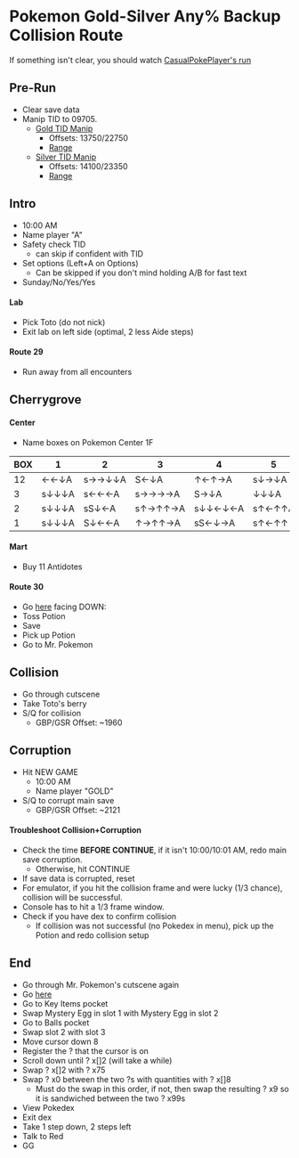 # Pokemon Gold-Silver Any% Backup Collision Route
If something isn't clear, you should watch [CasualPokePlayer's run](https://youtu.be/d-QmxMqRpcs)

## Pre-Run
- Clear save data
- Manip TID to 09705.
	- [Gold TID Manip](https://youtu.be/VjOSelnhE3s)
		- Offsets: 13750/22750
		- [Range](https://pastebin.com/ZF4QX7Ya)
	- [Silver TID Manip](https://youtu.be/erpaVH2p4_I)
		- Offsets: 14100/23350
		- [Range](https://pastebin.com/HEXruHKq)

## Intro
- 10:00 AM
- Name player "A"
- Safety check TID
	- can skip if confident with TID
- Set options (Left+A on Options)
	- Can be skipped if you don't mind holding A/B for fast text
- Sunday/No/Yes/Yes

#### Lab
- Pick Toto (do not nick)
- Exit lab on left side (optimal, 2 less Aide steps)

#### Route 29
- Run away from all encounters

## Cherrygrove
#### Center
- Name boxes on Pokemon Center 1F

| BOX | 1   | 2   | 3   | 4   | 5   | 6   | 7   | 8   | END | NAME |
| --- | --- | --- | --- | --- | --- | --- | --- | --- | --- | --- |
| 12  | ←←↓A | s→→↓↓A | S←↓A | ↑←↑→A | s↓→↓A | s↓↓↓A |↑A | ↓↓←←A | A |  Qéd2D'mv2 |  
| 3   | s↓↓↓A | s←←←A | s→→→→A | S→↓A | ↓↓↓A | A | S←↑A | ←←↑A | A | é]'daéé4'd |
| 2   | s↓↓↓A | sS↓←A | s↑→↑↑→A | s↓↓←↓←A | s↑←↑↑A | ←←A | →→→↓A | sS↓←A | A | éH'dFé'v2H |
| 1   | s↓↓↓A | S↓←←A | ↑→↑↑→A | sS←↓→A | s↑←↑↑ | s←←←←A | s←←←←A | A | A | ég'dEé['d'd |


#### Mart
- Buy 11 Antidotes

#### Route 30
- Go [here](https://gunnermaniac.com/pokeworld2?map=1#274/170) facing DOWN:
- Toss Potion
- Save
- Pick up Potion
- Go to Mr. Pokemon

## Collision
- Go through cutscene
- Take Toto's berry
- S/Q for collision
	- GBP/GSR Offset: ~1960

## Corruption
- Hit NEW GAME
	- 10:00 AM
	- Name player "GOLD"
- S/Q to corrupt main save
	- GBP/GSR Offset: ~2121

#### Troubleshoot Collision+Corruption
- Check the time **BEFORE CONTINUE**, if it isn't 10:00/10:01 AM, redo main save corruption.
	- Otherwise, hit CONTINUE
- If save data is corrupted, reset
- For emulator, if you hit the collision frame and were lucky (1/3 chance), collision will be successful.
- Console has to hit a 1/3 frame window.
- Check if you have dex to confirm collision
	- If collision was not successful (no Pokedex in menu), pick up the Potion and redo collision setup

## End
- Go through Mr. Pokemon's cutscene again
- Go [here](https://gunnermaniac.com/pokeworld2?map=6666#2/5)
- Go to Key Items pocket
- Swap Mystery Egg in slot 1 with Mystery Egg in slot 2
- Go to Balls pocket
- Swap slot 2 with slot 3
- Move cursor down 8
- Register the ? that the cursor is on
- Scroll down until ? x[]2 (will take a while)
- Swap ? x[]2 with ? x75
- Swap ? x0 between the two ?s with quantities with ? x[]8
	- Must do the swap in this order, if not, then swap the resulting ? x9 so it is sandwiched between the two ? x99s
- View Pokedex
- Exit dex
- Take 1 step down, 2 steps left
- Talk to Red
- GG
